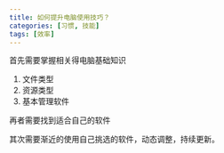 ```yaml
---
title: 如何提升电脑使用技巧？
categories: [习惯, 技能]
tags: [效率]
---
```


首先需要掌握相关得电脑基础知识
1. 文件类型
2. 资源类型
3. 基本管理软件

再者需要找到适合自己的软件 

其次需要渐近的使用自己挑选的软件，动态调整，持续更新。
